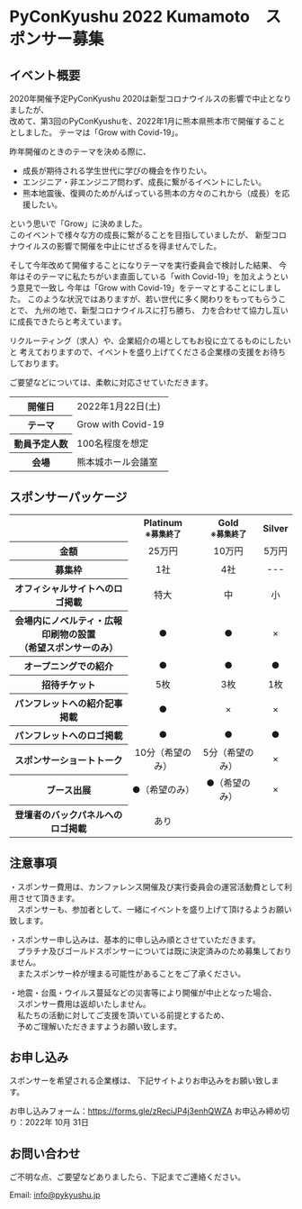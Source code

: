 # PyConKyushu 2022 Kumamoto　スポンサー募集

## イベント概要

2020年開催予定PyConKyushu 2020は新型コロナウイルスの影響で中止となりましたが、  
改めて、第3回のPyConKyushuを、2022年1月に熊本県熊本市で開催することとしました。
テーマは「Grow with Covid-19」。
  
昨年開催のときのテーマを決める際に、  
- 成長が期待される学生世代に学びの機会を作りたい。
- エンジニア・非エンジニア問わず、成長に繋がるイベントにしたい。
- 熊本地震後、復興のためがんばっている熊本の方々のこれから（成長）を応援したい。

という思いで「Grow」に決めました。  
このイベントで様々な方の成長に繋がることを目指していましたが、
新型コロナウイルスの影響で開催を中止にせざるを得ませんでした。

そして今年改めて開催することになりテーマを実行委員会で検討した結果、
今年はそのテーマに私たちがいま直面している「with Covid-19」を加えようという意見で一致し
今年は「Grow with Covid-19」をテーマとすることにしました。
このような状況ではありますが、若い世代に多く関わりをもってもらうことで、
九州の地で、新型コロナウイルスに打ち勝ち、
力を合わせて協力し互いに成長できたらと考えています。

リクルーティング（求人）や、企業紹介の場としてもお役に立てるものにしたいと
考えておりますので、イベントを盛り上げてくださる企業様の支援をお待ちしております。

ご要望などについては、柔軟に対応させていただきます。

<table>
<tbody>
<tr>
<th>開催日</th>
<td>2022年1月22日(土)</td>
</tr>
<tr>
<th>テーマ</th>
<td>Grow with Covid-19</td>
</tr>
<tr>
<th>動員予定人数</th>
<td>100名程度を想定</td>
<tr>
<th>会場</th>
<td>熊本城ホール会議室</td>
</tr>
<tr>
</tbody>
</table>

## スポンサーパッケージ

<table>
<tr>
<th></th>
<th align="center"><span id="Platinum">Platinum<br><small>※募集終了</small></span></th>
<th align="center"><span id="Gold">Gold<br><small>※募集終了</small></span></th>
<th align="center"><span id="Silver">Silver</span></th>
</tr>
<tr>
<th>金額</th>
<td align="center">25万円</td>
<td align="center">10万円</td>
<td align="center">5万円</td>
</tr>
<tr>
<th>募集枠</th>
<td align="center"><div class="platinum_text">1社</div></td>
<td align="center">4社</td>
<td align="center">---</td>
</tr>
<tr>
<th>オフィシャルサイトヘのロゴ掲載</th>
<td align="center"><div class="platinum_text">特大</div></td>
<td align="center">中</td>
<td align="center">小</td>
</tr>
<tr>
<th>会場内にノベルティ・広報印刷物の設置<br>（希望スポンサーのみ）</th>
<td align="center">●</td>
<td align="center">●</td>
<td align="center">×</td>
</tr>
<tr>
<th>オープニングでの紹介</th>
<td align="center">●</td>
<td align="center">●</td>
<td align="center">●</td>
</tr>
<tr>
<th>招待チケット</th>
<td align="center"><div class="platinum_text">5枚</div></td>
<td align="center">3枚</td>
<td align="center">1枚</td>
</tr>
<tr>
<th>パンフレットへの紹介記事掲載</th>
<td align="center"><div class="platinum_text">●</div></td>
<td align="center">×</td>
<td align="center">×</td>
</tr>
<tr>
<th>パンフレットへのロゴ掲載</th>
<td align="center">●</td>
<td align="center">●</td>
<td align="center">●</td>
</tr>
<tr>
<th>スポンサーショートトーク</th>
<td align="center">10分（希望のみ）</td>
<td align="center">5分（希望のみ）</td>
<td align="center">×</td>
</tr>
<tr>
<tr>
<th>ブース出展</th>
<td align="center">●（希望のみ）</td>
<td align="center">●（希望のみ）</td>
<td align="center">×</td>
</tr>
<tr>
<th>登壇者のバックパネルへのロゴ掲載</th>
<td align="center">あり</td>
<td align="center"></td>
<td align="center"></td>
</tr>
</table>

## 注意事項
・スポンサー費用は、カンファレンス開催及び実行委員会の運営活動費として利用させて頂きます。  
　スポンサーも、参加者として、一緒にイベントを盛り上げて頂けるようお願い致します。

・スポンサー申し込みは、基本的に申し込み順とさせていただきます。  
　プラチナ及びゴールドスポンサーについては既に決定済みのため募集しておりません。  
　またスポンサー枠が埋まる可能性があることをご了承ください。

・地震・台風・ウイルス蔓延などの災害等により開催が中止となった場合、
　スポンサー費用は返却いたしません。  
　私たちの活動に対してご支援を頂いている前提とするため、  
　予めご理解いただきますようお願い致します。  

## お申し込み
スポンサーを希望される企業様は、
下記サイトよりお申込みをお願い致します。

お申し込みフォーム：https://forms.gle/zReciJP4j3enhQWZA
お申込み締め切り：2022年 10月 31日

## お問い合わせ
ご不明な点、ご要望などありましたら、下記までご連絡ください。

Email: info@pykyushu.jp